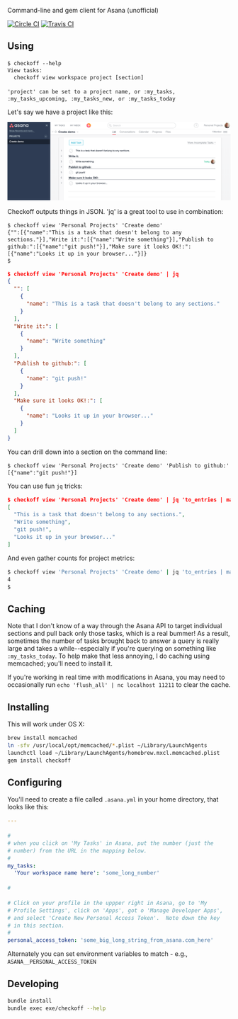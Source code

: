 Command-line and gem client for Asana (unofficial)

[![Circle CI](https://circleci.com/gh/apiology/checkoff.svg?style=svg)](https://circleci.com/gh/apiology/checkoff)
[![Travis CI](https://travis-ci.org/apiology/checkoff.svg?branch=master)](https://travis-ci.org/apiology/checkoff)

## Using

```
$ checkoff --help
View tasks:
  checkoff view workspace project [section]

'project' can be set to a project name, or :my_tasks, :my_tasks_upcoming, :my_tasks_new, or :my_tasks_today
```

Let's say we have a project like this:

![project screenshot from asana.com](https://github.com/apiology/checkoff/raw/master/docs/example_project.png "Example project")

Checkoff outputs things in JSON.  'jq' is a great tool to use in combination:

```
$ checkoff view 'Personal Projects' 'Create demo'
{"":[{"name":"This is a task that doesn't belong to any sections."}],"Write it:":[{"name":"Write something"}],"Publish to github:":[{"name":"git push!"}],"Make sure it looks OK!:":[{"name":"Looks it up in your browser..."}]}
$
```

```json
$ checkoff view 'Personal Projects' 'Create demo' | jq
{
  "": [
    {
      "name": "This is a task that doesn't belong to any sections."
    }
  ],
  "Write it:": [
    {
      "name": "Write something"
    }
  ],
  "Publish to github:": [
    {
      "name": "git push!"
    }
  ],
  "Make sure it looks OK!:": [
    {
      "name": "Looks it up in your browser..."
    }
  ]
}
```

You can drill down into a section on the command line:

```
$ checkoff view 'Personal Projects' 'Create demo' 'Publish to github:'
[{"name":"git push!"}]
```

You can use fun `jq` tricks:

```json
$ checkoff view 'Personal Projects' 'Create demo' | jq 'to_entries | map(.value) | flatten | map(.name)'
[
  "This is a task that doesn't belong to any sections.",
  "Write something",
  "git push!",
  "Looks it up in your browser..."
]
```

And even gather counts for project metrics:

```bash
$ checkoff view 'Personal Projects' 'Create demo' | jq 'to_entries | map(.value) | flatten | map(.name) | length'
4
$
```

## Caching

Note that I don't know of a way through the Asana API to target
individual sections and pull back only those tasks, which is a real
bummer!  As a result, sometimes the number of tasks brought back to
answer a query is really large and takes a while--especially if you're
querying on something like `:my_tasks_today`.  To help make that less
annoying, I do caching using memcached; you'll need to install it.

If you're working in real time with modifications in Asana, you may
need to occasionally run `echo 'flush_all' | nc localhost 11211` to
clear the cache.

## Installing

This will work under OS X:

```bash
brew install memcached
ln -sfv /usr/local/opt/memcached/*.plist ~/Library/LaunchAgents
launchctl load ~/Library/LaunchAgents/homebrew.mxcl.memcached.plist
gem install checkoff
```

## Configuring

You'll need to create a file called `.asana.yml` in your home directory, that looks like this:

```yaml
---

#
# when you click on 'My Tasks' in Asana, put the number (just the
# number) from the URL in the mapping below.
#
my_tasks:
  'Your workspace name here': 'some_long_number'

#

# Click on your profile in the uppper right in Asana, go to 'My
# Profile Settings', click on 'Apps', got o 'Manage Developer Apps',
# and select 'Create New Personal Access Token'.  Note down the key
# in this section.
#
personal_access_token: 'some_big_long_string_from_asana.com_here'
```

Alternately you can set environment variables to match - e.g., `ASANA__PERSONAL_ACCESS_TOKEN`

## Developing

```bash
bundle install
bundle exec exe/checkoff --help
```
